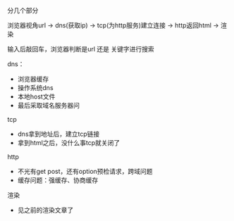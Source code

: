 分几个部分

浏览器视角url
-> dns(获取ip) -> tcp(为http服务)建立连接 -> http返回html
-> 渲染

输入后敲回车，浏览器判断是url 还是 关键字进行搜索


dns：
+ 浏览器缓存
+ 操作系统dns
+ 本地host文件
+ 最后采取域名服务器问

tcp
+ dns拿到地址后，建立tcp链接
+ 拿到html之后，没什么事tcp就关闭了

http
+ 不光有get post，还有option预检请求，跨域问题
+ 缓存问题：强缓存、协商缓存

渲染
+ 见之前的渲染文章了

